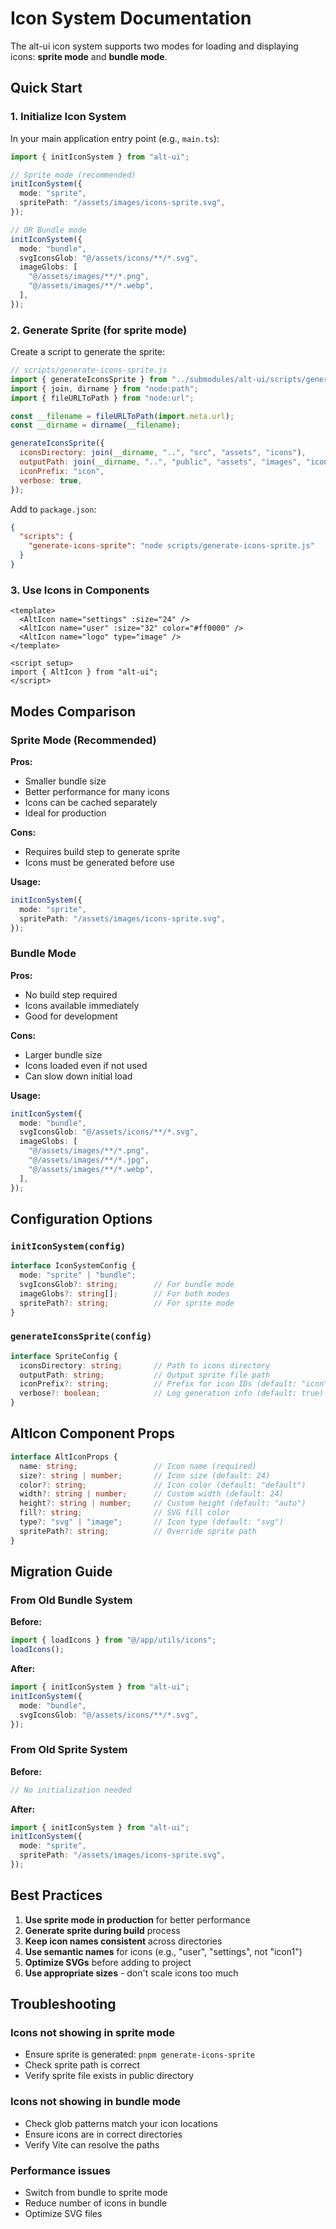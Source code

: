 # Icon System Documentation

The alt-ui icon system supports two modes for loading and displaying icons: **sprite mode** and **bundle mode**.

## Quick Start

### 1. Initialize Icon System

In your main application entry point (e.g., `main.ts`):

```typescript
import { initIconSystem } from "alt-ui";

// Sprite mode (recommended)
initIconSystem({
  mode: "sprite",
  spritePath: "/assets/images/icons-sprite.svg",
});

// OR Bundle mode
initIconSystem({
  mode: "bundle",
  svgIconsGlob: "@/assets/icons/**/*.svg",
  imageGlobs: [
    "@/assets/images/**/*.png",
    "@/assets/images/**/*.webp",
  ],
});
```

### 2. Generate Sprite (for sprite mode)

Create a script to generate the sprite:

```javascript
// scripts/generate-icons-sprite.js
import { generateIconsSprite } from "../submodules/alt-ui/scripts/generate-icons-sprite.js";
import { join, dirname } from "node:path";
import { fileURLToPath } from "node:url";

const __filename = fileURLToPath(import.meta.url);
const __dirname = dirname(__filename);

generateIconsSprite({
  iconsDirectory: join(__dirname, "..", "src", "assets", "icons"),
  outputPath: join(__dirname, "..", "public", "assets", "images", "icons-sprite.svg"),
  iconPrefix: "icon",
  verbose: true,
});
```

Add to `package.json`:

```json
{
  "scripts": {
    "generate-icons-sprite": "node scripts/generate-icons-sprite.js"
  }
}
```

### 3. Use Icons in Components

```vue
<template>
  <AltIcon name="settings" :size="24" />
  <AltIcon name="user" :size="32" color="#ff0000" />
  <AltIcon name="logo" type="image" />
</template>

<script setup>
import { AltIcon } from "alt-ui";
</script>
```

## Modes Comparison

### Sprite Mode (Recommended)

**Pros:**

- Smaller bundle size
- Better performance for many icons
- Icons can be cached separately
- Ideal for production

**Cons:**

- Requires build step to generate sprite
- Icons must be generated before use

**Usage:**

```typescript
initIconSystem({
  mode: "sprite",
  spritePath: "/assets/images/icons-sprite.svg",
});
```

### Bundle Mode

**Pros:**

- No build step required
- Icons available immediately
- Good for development

**Cons:**

- Larger bundle size
- Icons loaded even if not used
- Can slow down initial load

**Usage:**

```typescript
initIconSystem({
  mode: "bundle",
  svgIconsGlob: "@/assets/icons/**/*.svg",
  imageGlobs: [
    "@/assets/images/**/*.png",
    "@/assets/images/**/*.jpg",
    "@/assets/images/**/*.webp",
  ],
});
```

## Configuration Options

### `initIconSystem(config)`

```typescript
interface IconSystemConfig {
  mode: "sprite" | "bundle";
  svgIconsGlob?: string;        // For bundle mode
  imageGlobs?: string[];        // For both modes
  spritePath?: string;          // For sprite mode
}
```

### `generateIconsSprite(config)`

```typescript
interface SpriteConfig {
  iconsDirectory: string;       // Path to icons directory
  outputPath: string;           // Output sprite file path
  iconPrefix?: string;          // Prefix for icon IDs (default: "icon")
  verbose?: boolean;            // Log generation info (default: true)
}
```

## AltIcon Component Props

```typescript
interface AltIconProps {
  name: string;                 // Icon name (required)
  size?: string | number;       // Icon size (default: 24)
  color?: string;               // Icon color (default: "default")
  width?: string | number;      // Custom width (default: 24)
  height?: string | number;     // Custom height (default: "auto")
  fill?: string;                // SVG fill color
  type?: "svg" | "image";       // Icon type (default: "svg")
  spritePath?: string;          // Override sprite path
}
```

## Migration Guide

### From Old Bundle System

**Before:**

```typescript
import { loadIcons } from "@/app/utils/icons";
loadIcons();
```

**After:**

```typescript
import { initIconSystem } from "alt-ui";
initIconSystem({
  mode: "bundle",
  svgIconsGlob: "@/assets/icons/**/*.svg",
});
```

### From Old Sprite System

**Before:**

```typescript
// No initialization needed
```

**After:**

```typescript
import { initIconSystem } from "alt-ui";
initIconSystem({
  mode: "sprite",
  spritePath: "/assets/images/icons-sprite.svg",
});
```

## Best Practices

1. **Use sprite mode in production** for better performance
2. **Generate sprite during build** process
3. **Keep icon names consistent** across directories
4. **Use semantic names** for icons (e.g., "user", "settings", not "icon1")
5. **Optimize SVGs** before adding to project
6. **Use appropriate sizes** - don't scale icons too much

## Troubleshooting

### Icons not showing in sprite mode

- Ensure sprite is generated: `pnpm generate-icons-sprite`
- Check sprite path is correct
- Verify sprite file exists in public directory

### Icons not showing in bundle mode

- Check glob patterns match your icon locations
- Ensure icons are in correct directories
- Verify Vite can resolve the paths

### Performance issues

- Switch from bundle to sprite mode
- Reduce number of icons in bundle
- Optimize SVG files

